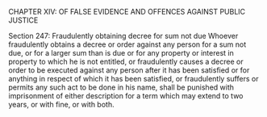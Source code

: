 CHAPTER XIV: OF FALSE EVIDENCE AND OFFENCES AGAINST PUBLIC JUSTICE

Section 247: Fraudulently obtaining decree for sum not due
Whoever fraudulently obtains a decree or order against any person for a sum not due, or for a larger sum than is due or for any property or interest in property to which he is not entitled, or fraudulently causes a decree or order to be executed against any person after it has been satisfied or for anything in respect of which it has been satisfied, or fraudulently suffers or permits any such act to be done in his name, shall be punished with imprisonment of either description for a term which may extend to two years, or with fine, or with both.

